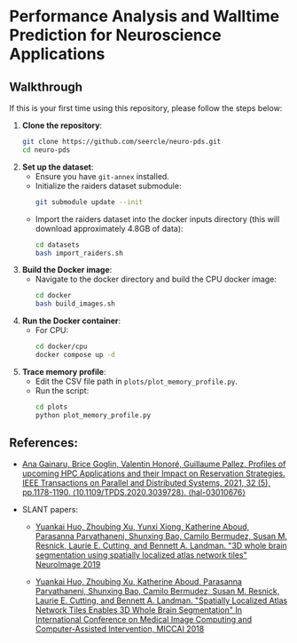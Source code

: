 # Performance Analysis and Walltime Prediction for Neuroscience Applications

## Walkthrough
If this is your first time using this repository, please follow the steps below:
1. **Clone the repository**:
   ```bash
   git clone https://github.com/seercle/neuro-pds.git
   cd neuro-pds
   ```
2. **Set up the dataset**:
   - Ensure you have `git-annex` installed.
   - Initialize the raiders dataset submodule:
     ```bash
     git submodule update --init
     ```
   - Import the raiders dataset into the docker inputs directory (this will download approximately 4.8GB of data):
     ```bash
     cd datasets
     bash import_raiders.sh
     ```
3. **Build the Docker image**:
   - Navigate to the docker directory and build the CPU docker image:
     ```bash
     cd docker
     bash build_images.sh
     ```
4. **Run the Docker container**:
   - For CPU:
     ```bash
     cd docker/cpu
     docker compose up -d
     ```
5. **Trace memory profile**:
   - Edit the CSV file path in `plots/plot_memory_profile.py`.
   - Run the script:
     ```bash
     cd plots
     python plot_memory_profile.py
     ```
## References:

- [Ana Gainaru, Brice Goglin, Valentin Honoré, Guillaume Pallez. Profiles of upcoming HPC Applications and their Impact on Reservation Strategies. IEEE Transactions on Parallel and Distributed Systems, 2021, 32 (5), pp.1178-1190. ⟨10.1109/TPDS.2020.3039728⟩. ⟨hal-03010676⟩](https://inria.hal.science/hal-03010676v1/)

- SLANT papers:

  - [Yuankai Huo, Zhoubing Xu, Yunxi Xiong, Katherine Aboud, Parasanna Parvathaneni, Shunxing Bao, Camilo Bermudez, Susan M. Resnick, Laurie E. Cutting, and Bennett A. Landman. "3D whole brain segmentation using spatially localized atlas network tiles" NeuroImage 2019](https://arxiv.org/pdf/1806.00546)

  - [Yuankai Huo, Zhoubing Xu, Katherine Aboud, Parasanna Parvathaneni, Shunxing Bao, Camilo Bermudez, Susan M. Resnick, Laurie E. Cutting, and Bennett A. Landman. "Spatially Localized Atlas Network Tiles Enables 3D Whole Brain Segmentation" In International Conference on Medical Image Computing and Computer-Assisted Intervention, MICCAI 2018](https://www.sciencedirect.com/science/article/pii/S1053811919302307)
